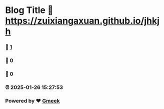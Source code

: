 # Blog Title :link: https://zuixiangaxuan.github.io/jhkjh 
### :page_facing_up: [1](https://zuixiangaxuan.github.io/jhkjh/tag.html) 
### :speech_balloon: 0 
### :hibiscus: 0 
### :alarm_clock: 2025-01-26 15:27:53 
### Powered by :heart: [Gmeek](https://github.com/Meekdai/Gmeek)
